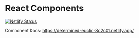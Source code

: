 # React Components

[![Netlify Status](https://api.netlify.com/api/v1/badges/64f70e30-acf7-4df3-8391-54a5cf7b2534/deploy-status)](https://app.netlify.com/sites/determined-euclid-8c2c01/deploys)

Component Docs: https://determined-euclid-8c2c01.netlify.app/
